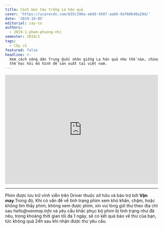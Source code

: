 ```yaml
---
title: Cách bọn tàu trồng La hán quả
cover: 'https://ucarecdn.com/635c396a-a6dd-4507-aab6-9af60b48a20d/'
date: '2019-10-05'
editorial: cay-co
authors:
  - 2019-1-pham-phuong-nhi
semester: 2019/1
tags:
  - Cây cỏ
featured: false
headline: >-
  Xem cách nông dân Trung Quốc nhân giống La hán quả như thế nào, chúng ta có
  thể học hỏi mô hình để sản xuất tại việt nam.
---
```

<iframe style="border: 0; width: 100%; height: 360px;" src="https://drive.google.com/file/d/1ypxxqrhwPX5M2_wiWCK_6RaGTisP-cB0/preview"></iframe>

- - -
Phim được lưu trữ vĩnh viễn trên Driver thuộc sở hữu và bảo trợ bởi **Vận may**.Trong đó, Khi có vấn đề về tình trạng phim xem khó khăn, chậm, hoặc không tìm thấy phim, không xem được phim, xin vui lòng gửi thư theo địa chỉ sau _hello@vanmay.info_ và yêu cầu khắc phục bộ phim bị tình trạng như đã nêu, trong khoảng thời gian tối đa 1 ngày, sẽ có kết quả báo về thư của bạn, tức không quá 24h sau khi nhận được thư yêu cầu.
